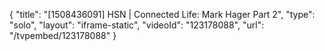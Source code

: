 {
    "title": "[1508436091] HSN | Connected Life: Mark Hager Part 2",
    "type": "solo",
    "layout": "iframe-static",
    "videoId": "123178088",
    "url": "\/tvpembed\/123178088"
}